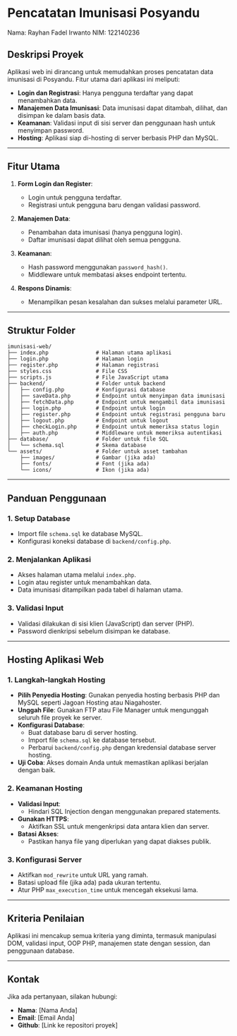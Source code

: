 # Pencatatan Imunisasi Posyandu

Nama: Rayhan Fadel Irwanto
NIM: 122140236

## Deskripsi Proyek
Aplikasi web ini dirancang untuk memudahkan proses pencatatan data imunisasi di Posyandu. Fitur utama dari aplikasi ini meliputi:

- **Login dan Registrasi**: Hanya pengguna terdaftar yang dapat menambahkan data.
- **Manajemen Data Imunisasi**: Data imunisasi dapat ditambah, dilihat, dan disimpan ke dalam basis data.
- **Keamanan**: Validasi input di sisi server dan penggunaan hash untuk menyimpan password.
- **Hosting**: Aplikasi siap di-hosting di server berbasis PHP dan MySQL.

---

## Fitur Utama
1. **Form Login dan Register**:
   - Login untuk pengguna terdaftar.
   - Registrasi untuk pengguna baru dengan validasi password.

2. **Manajemen Data**:
   - Penambahan data imunisasi (hanya pengguna login).
   - Daftar imunisasi dapat dilihat oleh semua pengguna.

3. **Keamanan**:
   - Hash password menggunakan `password_hash()`.
   - Middleware untuk membatasi akses endpoint tertentu.

4. **Respons Dinamis**:
   - Menampilkan pesan kesalahan dan sukses melalui parameter URL.

---

## Struktur Folder
```
imunisasi-web/
├── index.php               # Halaman utama aplikasi
├── login.php               # Halaman login
├── register.php            # Halaman registrasi
├── styles.css              # File CSS
├── scripts.js              # File JavaScript utama
├── backend/                # Folder untuk backend
│   ├── config.php          # Konfigurasi database
│   ├── saveData.php        # Endpoint untuk menyimpan data imunisasi
│   ├── fetchData.php       # Endpoint untuk mengambil data imunisasi
│   ├── login.php           # Endpoint untuk login
│   ├── register.php        # Endpoint untuk registrasi pengguna baru
│   ├── logout.php          # Endpoint untuk logout
│   ├── checkLogin.php      # Endpoint untuk memeriksa status login
│   ├── auth.php            # Middleware untuk memeriksa autentikasi
├── database/               # Folder untuk file SQL
│   └── schema.sql          # Skema database
└── assets/                 # Folder untuk asset tambahan
    ├── images/             # Gambar (jika ada)
    ├── fonts/              # Font (jika ada)
    └── icons/              # Ikon (jika ada)
```

---

## Panduan Penggunaan
### 1. **Setup Database**
- Import file `schema.sql` ke database MySQL.
- Konfigurasi koneksi database di `backend/config.php`.

### 2. **Menjalankan Aplikasi**
- Akses halaman utama melalui `index.php`.
- Login atau register untuk menambahkan data.
- Data imunisasi ditampilkan pada tabel di halaman utama.

### 3. **Validasi Input**
- Validasi dilakukan di sisi klien (JavaScript) dan server (PHP).
- Password dienkripsi sebelum disimpan ke database.

---

## Hosting Aplikasi Web
### 1. **Langkah-langkah Hosting**
- **Pilih Penyedia Hosting**: Gunakan penyedia hosting berbasis PHP dan MySQL seperti Jagoan Hosting atau Niagahoster.
- **Unggah File**: Gunakan FTP atau File Manager untuk mengunggah seluruh file proyek ke server.
- **Konfigurasi Database**:
  - Buat database baru di server hosting.
  - Import file `schema.sql` ke database tersebut.
  - Perbarui `backend/config.php` dengan kredensial database server hosting.
- **Uji Coba**: Akses domain Anda untuk memastikan aplikasi berjalan dengan baik.

### 2. **Keamanan Hosting**
- **Validasi Input**:
  - Hindari SQL Injection dengan menggunakan prepared statements.
- **Gunakan HTTPS**:
  - Aktifkan SSL untuk mengenkripsi data antara klien dan server.
- **Batasi Akses**:
  - Pastikan hanya file yang diperlukan yang dapat diakses publik.

### 3. **Konfigurasi Server**
- Aktifkan `mod_rewrite` untuk URL yang ramah.
- Batasi upload file (jika ada) pada ukuran tertentu.
- Atur PHP `max_execution_time` untuk mencegah eksekusi lama.

---

## Kriteria Penilaian
Aplikasi ini mencakup semua kriteria yang diminta, termasuk manipulasi DOM, validasi input, OOP PHP, manajemen state dengan session, dan penggunaan database.

---

## Kontak
Jika ada pertanyaan, silakan hubungi:
- **Nama**: [Nama Anda]
- **Email**: [Email Anda]
- **Github**: [Link ke repositori proyek]

